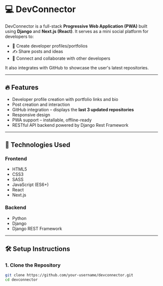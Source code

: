 # 💻 DevConnector

DevConnector is a full-stack **Progressive Web Application (PWA)** built using **Django** and **Next.js (React)**. It serves as a mini social platform for developers to:

- 👤 Create developer profiles/portfolios  
- ✍️ Share posts and ideas  
- 💬 Connect and collaborate with other developers  

It also integrates with GitHub to showcase the user's latest repositories.

---

## 🔥 Features

- Developer profile creation with portfolio links and bio  
- Post creation and interaction  
- GitHub integration – displays the **last 3 updated repositories**  
- Responsive design  
- PWA support – installable, offline-ready  
- RESTful API backend powered by Django Rest Framework  

---

## 🧪 Technologies Used

### Frontend
- HTML5  
- CSS3  
- SASS  
- JavaScript (ES6+)  
- React  
- Next.js  

### Backend
- Python  
- Django  
- Django REST Framework  

---

## 🛠️ Setup Instructions

### 1. Clone the Repository

```bash
git clone https://github.com/your-username/devconnector.git
cd devconnector
